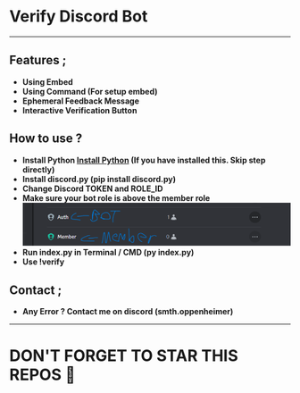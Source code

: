 # Verify Discord Bot
---
## Features ; </br>
- **Using Embed**
- **Using Command (For setup embed)**
- **Ephemeral Feedback Message**
- **Interactive Verification Button**</br>

## How to use ? </br>
- **Install Python [Install Python](https://www.python.org/downloads/windows/) (If you have installed this. Skip step directly)**
- **Install discord.py (pip install discord.py)**
- **Change Discord TOKEN and ROLE_ID**
- **Make sure your bot role is above the member role**
![image img](/images/image.png)
- **Run index.py in Terminal / CMD (py index.py)**
- **Use !verify**</br>

## Contact ;
- **Any Error ? Contact me on discord (smth.oppenheimer)**
---

# DON'T FORGET TO STAR THIS REPOS 💖
